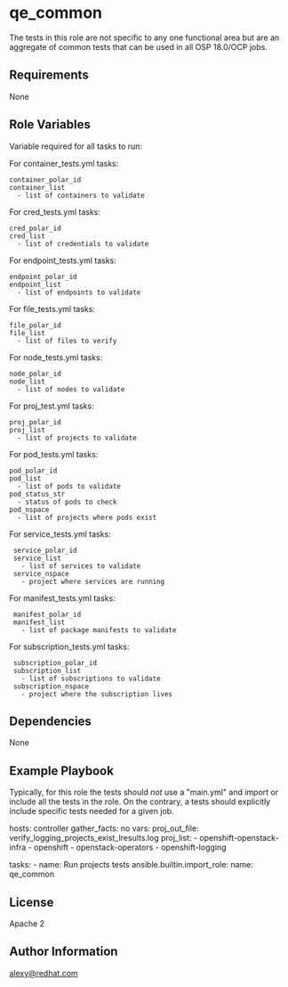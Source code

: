 qe_common
=========

The tests in this role are not specific to any one functional area but are an aggregate of common tests that can be used in all OSP 18.0/OCP jobs.

Requirements
------------

None

Role Variables
--------------
Variable required for all tasks to run:

  For container_tests.yml tasks:

    container_polar_id
    container_list
      - list of containers to validate

  For cred_tests.yml tasks:

    cred_polar_id
    cred_list   
      - list of credentials to validate

  For endpoint_tests.yml tasks:
    
    endpoint_polar_id
    endpoint_list   
      - list of endpoints to validate

  For file_tests.yml tasks:
    
    file_polar_id
    file_list
      - list of files to verify

  For node_tests.yml tasks:

    node_polar_id
    node_list  
      - list of nodes to validate

  For proj_test.yml tasks:

    proj_polar_id
    proj_list   
      - list of projects to validate

  For pod_tests.yml tasks:

    pod_polar_id
    pod_list
      - list of pods to validate
    pod_status_str 
      - status of pods to check
    pod_nspace
      - list of projects where pods exist

   For service_tests.yml tasks:

     service_polar_id
     service_list  
       - list of services to validate
     service_nspace
       - project where services are running
    
  For manifest_tests.yml tasks:

     manifest_polar_id
     manifest_list  
       - list of package manifests to validate

  For subscription_tests.yml tasks: 

     subscription_polar_id
     subscription_list  
       - list of subscriptions to validate
     subscription_nspace
       - project where the subscription lives


Dependencies
------------

None

Example Playbook
----------------

Typically, for this role the tests should *not* use a "main.yml" and import or include all the tests in the role. On the contrary, a tests should explicitly include specific tests needed for a given job.


  hosts: controller
  gather_facts: no
  vars:
     proj_out_file: verify_logging_projects_exist_lresults.log
     proj_list:
       - openshift-openstack-infra
       - openshift
       - openstack-operators
       - openshift-logging

  tasks:
    - name: Run projects tests
      ansible.builtin.import_role:
        name: qe_common


License
-------

Apache 2

Author Information
------------------

alexy@redhat.com

